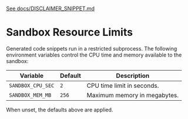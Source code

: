 [See docs/DISCLAIMER_SNIPPET.md](../docs/DISCLAIMER_SNIPPET.md)

# Sandbox Resource Limits

Generated code snippets run in a restricted subprocess. The following environment variables control the CPU time and memory available to the sandbox:

| Variable | Default | Description |
|----------|---------|-------------|
| `SANDBOX_CPU_SEC` | `2` | CPU time limit in seconds. |
| `SANDBOX_MEM_MB` | `256` | Maximum memory in megabytes. |

When unset, the defaults above are applied.
